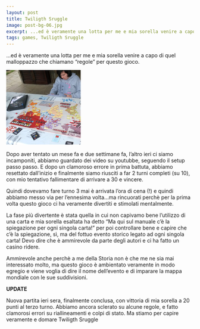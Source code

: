 ```yaml
---
layout: post
title: Twiligth Sruggle
image: post-bg-06.jpg
excerpt: ...ed è veramente una lotta per me e mia sorella venire a capo di quel malloppazzo
tags: games, Twiligth Sruggle
---
```

...ed è veramente una lotta per me e mia sorella venire a capo di quel malloppazzo che chiamano “regole” per questo gioco.

![Twiligth Sruggle Foto 1](https://raw.githubusercontent.com/badjem79/bundleItalia/gh-pages/images/thumbnail.twi1.png "Twiligth Sruggle Foto 1")

Dopo aver tentato un mese fa e due settimane fa, l’altro ieri ci siamo incamponiti, abbiamo guardato dei video su youtubbe, seguendo il setup passo passo. E dopo un clamoroso errore in prima battuta, abbiamo resettato dall’inizio e finalmente siamo riusciti a far 2 turni completi (su 10), con mio tentativo fallimentare di arrivare a 30 e vincere.

Quindi dovevamo fare turno 3 mai è arrivata l’ora di cena (!) e quindi abbiamo messo via per l’ennesima volta...ma rincuorati perchè per la prima volta questo gioco ci ha veramente divertiti e stimolati mentalmente.

La fase più divertente è stata quella in cui non capivamo bene l’utilizzo di una carta e mia sorella esaltata ha detto “Ma qui sul manuale c’è la spiegazione per ogni singola carta!” per poi controllare bene e capire che c’è la spiegazione, sì, ma del fottuo evento storico legato ad ogni singola carta! Devo dire che è ammirevole da parte degli autori e ci ha fatto un casino ridere.

Ammirevole anche perchè a me della Storia non è che me ne sia mai interessato molto, ma questo gioco è ambientato veramente in modo egregio e viene voglia di dire il nome dell’evento e di imparare la mappa mondiale con le sue suddivisioni.

**UPDATE**

Nuova partita ieri sera, finalmente conclusa, con vittoria di mia sorella a 20 punti al terzo turno. Abbiamo ancora sclerato su alcune regole, e fatto clamorosi errori su riallineamenti e colpi di stato. Ma stiamo per capire veramente e domare Twiligth Sruggle
